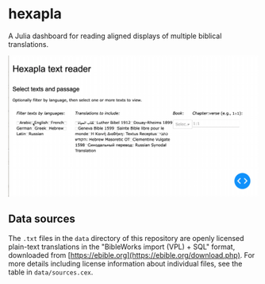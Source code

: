 # hexapla

A Julia dashboard for reading aligned displays of multiple biblical translations.  



![gif](./hexampla.gif)


## Data sources

The `.txt` files in the `data` directory of this repository are openly licensed plain-text translations in the "BibleWorks import (VPL) + SQL" format, downloaded from [https://ebible.org](https://ebible.org/download.php).  For more details including license information about individual files, see the table in `data/sources.cex`.